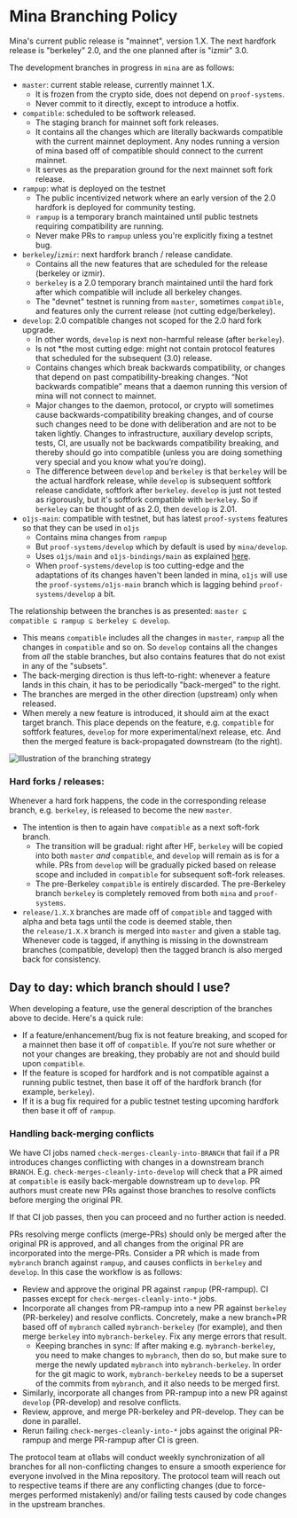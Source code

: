 # Mina Branching Policy

Mina's current public release is "mainnet", version 1.X. The next hardfork release is "berkeley" 2.0, and the one planned after is "izmir" 3.0.

The development branches in progress in `mina` are as follows:
- `master`: current stable release, currently mainnet 1.X.
  - It is frozen from the crypto side, does not depend on `proof-systems`.
  - Never commit to it directly, except to introduce a hotfix.
- `compatible`: scheduled to be softwork released.
  - The staging branch for mainnet soft fork releases.
  - It contains all the changes which are literally backwards compatible with the current mainnet deployment. Any nodes running a version of mina based off of compatible should connect to the current mainnet.
  - It serves as the preparation ground for the next mainnet soft fork release.
- `rampup`: what is deployed on the testnet
  - The public incentivized network where an early version of the 2.0 hardfork is deployed for community testing.
  - `rampup` is a temporary branch maintained until public testnets requiring compatibility are running.
  - Never make PRs to `rampup` unless you're explicitly fixing a testnet bug.
- `berkeley`/`izmir`: next hardfork branch / release candidate.
  - Contains all the new features that are scheduled for the release (berkeley or izmir).
  - `berkeley` is a 2.0 temporary branch maintained until the hard fork after which compatible will include all berkeley changes.
  - The "devnet" testnet is running from `master`, sometimes `compatible`, and features only the current release (not cutting edge/berkeley).
- `develop`: 2.0 compatible changes not scoped for the 2.0 hard fork upgrade.
  - In other words, `develop` is next non-harmful release (after `berkeley`).
  - Is not *the most cutting edge: might not contain protocol features that scheduled for the subsequent (3.0) release.
  - Contains changes which break backwards compatibility, or changes that depend on past compatibility-breaking changes.  “Not backwards compatible” means that a daemon running this version of mina will not connect to mainnet.
  - Major changes to the daemon, protocol, or crypto will sometimes cause backwards-compatibility breaking changes, and of course such changes need to be done with deliberation and are not to be taken lightly.  Changes to infrastructure, auxiliary develop scripts, tests, CI, are usually not be backwards compatibility breaking, and thereby should go into compatible (unless you are doing something very special and you know what you’re doing).
  - The difference between `develop` and `berkeley` is that `berkeley` will be the actual hardfork release, while `develop` is subsequent softfork release candidate, softfork after `berkeley`. `develop` is just not tested as rigorously, but it's softfork compatible with `berkeley`. So if `berkeley` can be thought of as 2.0, then `develop` is 2.01.
- `o1js-main`: compatible with testnet, but has latest `proof-systems` features so that they can be used in `o1js`
  - Contains mina changes from `rampup`
  - But `proof-systems/develop` which by default is used by `mina/develop`.
  - Uses `o1js/main` and `o1js-bindings/main` as explained [here](https://github.com/o1-labs/o1js/blob/main/README-dev.md#branch-compatibility?).
  - When `proof-systems/develop` is too cutting-edge and the adaptations of its changes haven't been landed in mina, `o1js` will use the `proof-systems/o1js-main` branch which is lagging behind `proof-systems/develop` a bit.


The relationship between the branches is as presented: `master ⊆ compatible ⊆ rampup ⊆ berkeley ⊆ develop`.
- This means `compatible` includes all the changes in `master`, `rampup` all the changes in `compatible` and so on. So `develop` contains all the changes from *all* the stable branches, but also contains features that do not exist in any of the "subsets".
- The back-merging direction is thus left-to-right: whenever a feature lands in this chain, it has to be periodically "back-merged" to the right.
- The branches are merged in the other direction (upstream) only when released.
- When merely a new feature is introduced, it should aim at the exact target branch. This place depends on the feature, e.g. `compatible` for softfork features, `develop` for more experimental/next release, etc. And then the merged feature is back-propagated downstream (to the right).


![Illustration of the branching strategy](docs/res/branching_flow_david_wong.png)



### Hard forks / releases:

Whenever a hard fork happens, the code in the corresponding release branch, e.g. `berkeley`, is released to become the new `master`.
- The intention is then to again have `compatible` as a next soft-fork branch.
  - The transition will be gradual: right after HF, `berkeley` will be copied into both `master` *and* `compatible`, and `develop` will remain as is for a while. PRs from `develop` will be gradually picked based on release scope and included in `compatible` for subsequent soft-fork releases.
  - The pre-Berkeley `compatible` is entirely discarded. The pre-Berkeley branch `berkeley` is completely removed from both `mina` and `proof-systems`.
- `release/1.X.X` branches are made off of `compatible` and tagged with alpha and beta tags until the code is deemed stable, then the `release/1.X.X` branch is merged into `master` and given a stable tag. Whenever code is tagged, if anything is missing in the downstream branches (compatible, develop) then the tagged branch is also merged back for consistency.

## Day to day: which branch should I use?

When developing a feature, use the general description of the branches above to decide. Here's a quick rule:
- If a feature/enhancement/bug fix is not feature breaking, and scoped for a mainnet then base it off of `compatible`. If you’re not sure whether or not your changes are breaking, they probably are not and should build upon `compatible`.
- If the feature is scoped for hardfork and is not compatible against a running public testnet, then base it off of the hardfork branch (for example, `berkeley`).
- If it is a bug fix required for a public testnet testing upcoming hardfork then base it off of `rampup`.

### Handling back-merging conflicts

We have CI jobs named `check-merges-cleanly-into-BRANCH` that fail if a PR introduces changes conflicting with changes in a downstream branch `BRANCH`. E.g. `check-merges-cleanly-into-develop` will check that a PR aimed at `compatible` is easily back-mergable downstream up to `develop`. PR authors must create new PRs against those branches to resolve conflicts before merging the original PR.

If that CI job passes, then you can proceed and no further action is needed.

PRs resolving merge conflicts (merge-PRs) should only be merged after the original PR is approved, and all changes from the original PR are incorporated into the merge-PRs. Consider a PR which is made from `mybranch` branch against `rampup`, and causes conflicts in `berkeley` and `develop`. In this case the workflow is as follows:
- Review and approve the original PR against `rampup` (PR-rampup). CI passes except for `check-merges-cleanly-into-*` jobs.
- Incorporate all changes from PR-rampup into a new PR against `berkeley` (PR-berkeley) and resolve conflicts. Concretely, make a new branch+PR based off of `mybranch` called `mybranch-berkeley` (for example), and then merge `berkeley` into `mybranch-berkeley`. Fix any merge errors that result.
  - Keeping branches in sync: If after making e.g. `mybranch-berkeley`, you need to make changes to `mybranch`, then do so, but make sure to merge the newly updated `mybranch` into `mybranch-berkeley`. In order for the git magic to work, `mybranch-berkeley` needs to be a superset of the commits from `mybranch`, and it also needs to be merged first.
- Similarly, incorporate all changes from PR-rampup into a new PR against `develop` (PR-develop) and resolve conflicts.
- Review, approve, and merge PR-berkeley and PR-develop. They can be done in parallel.
- Rerun failing `check-merges-cleanly-into-*` jobs against the original PR-rampup and merge PR-rampup after CI is green.


The protocol team at o1labs will conduct weekly synchronization of all branches for all non-conflicting changes to ensure a smooth experience for everyone involved in the Mina repository. The protocol team will reach out to respective teams if there are any conflicting changes (due to force-merges performed mistakenly) and/or failing tests caused by code changes in the upstream branches.
